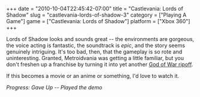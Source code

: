 +++
date = "2010-10-04T22:45:42-07:00"
title = "Castlevania: Lords of Shadow"
slug = "castlevania-lords-of-shadow-3"
category = ["Playing A Game"]
game = ["Castlevania: Lords of Shadow"]
platform = ["Xbox 360"]
+++

Lords of Shadow looks and sounds great -- the environments are gorgeous, the voice acting is fantastic, the soundtrack is <i>epic</i>, and the story seems genuinely intriguing.  It's too bad, then, that the gameplay is so rote and uninteresting.  Granted, Metroidvania was getting a little familiar, but you don't freshen up a franchise by turning it into yet another <a href="http://www.youtube.com/watch?v=VaMyMCVg28I#t=1m5s">God of War ripoff</a>.

If this becomes a movie or an anime or something, I'd love to watch it.

<i>Progress: Gave Up -- Played the demo</i>